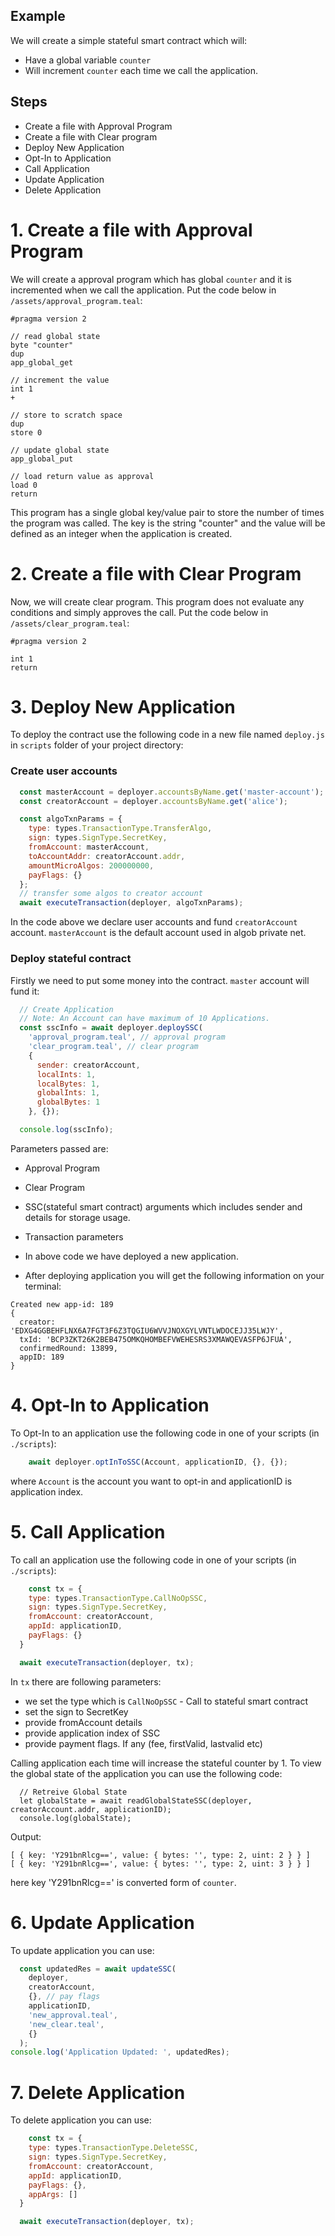 ## Example

We will create a simple stateful smart contract which will:
- Have a global variable `counter`
- Will increment `counter` each time we call the application.

## Steps

+ Create a file with Approval Program
+ Create a file with Clear program
+ Deploy New Application
+ Opt-In to Application
+ Call Application
+ Update Application
+ Delete Application

# 1. Create a file with Approval Program

We will create a approval program which has global `counter` and it is incremented when we call the application. Put the code below in `/assets/approval_program.teal`:

```
#pragma version 2

// read global state
byte "counter"
dup
app_global_get

// increment the value
int 1
+

// store to scratch space
dup
store 0

// update global state
app_global_put

// load return value as approval
load 0
return

```

This program has a single global key/value pair to store the number of times the program was called. The key is the string "counter" and the value will be defined as an integer when the application is created.


# 2. Create a file with Clear Program

Now, we will create clear program. This program does not evaluate any conditions and simply approves the call. Put the code below in `/assets/clear_program.teal`:

```
#pragma version 2

int 1
return
```

# 3. Deploy New Application

To deploy the contract use the following code in a new file named `deploy.js` in `scripts` folder of your project directory:

### Create user accounts

```javascript
  const masterAccount = deployer.accountsByName.get('master-account');
  const creatorAccount = deployer.accountsByName.get('alice');

  const algoTxnParams = {
    type: types.TransactionType.TransferAlgo,
    sign: types.SignType.SecretKey,
    fromAccount: masterAccount,
    toAccountAddr: creatorAccount.addr,
    amountMicroAlgos: 200000000,
    payFlags: {}
  };
  // transfer some algos to creator account
  await executeTransaction(deployer, algoTxnParams);
```

In the code above we declare user accounts and fund `creatorAccount` account. `masterAccount` is the default account used in algob private net.

### Deploy stateful contract

Firstly we need to put some money into the contract. `master` account will fund it:

```javascript
  // Create Application
  // Note: An Account can have maximum of 10 Applications.
  const sscInfo = await deployer.deploySSC(
    'approval_program.teal', // approval program
    'clear_program.teal', // clear program
    {
      sender: creatorAccount,
      localInts: 1,
      localBytes: 1,
      globalInts: 1,
      globalBytes: 1
    }, {});

  console.log(sscInfo);
```

Parameters passed are:
  - Approval Program
  - Clear Program
  - SSC(stateful smart contract) arguments which includes sender and details for storage usage.
  - Transaction parameters

- In above code we have deployed a new application.

- After deploying application you will get the following information on your terminal:

```
Created new app-id: 189
{
  creator: 'EDXG4GGBEHFLNX6A7FGT3F6Z3TQGIU6WVVJNOXGYLVNTLWDOCEJJ35LWJY',
  txId: 'BCP3ZKT26K2BEB475OMKQHOMBEFVWEHESRS3XMAWQEVASFP6JFUA',
  confirmedRound: 13899,
  appID: 189
}

```

# 4. Opt-In to Application

To Opt-In to an application use the following code in one of your scripts (in `./scripts`):

```javascript
	await deployer.optInToSSC(Account, applicationID, {}, {});
```

where `Account` is the account you want to opt-in and applicationID is application index.

# 5. Call Application

To call an application use the following code in one of your scripts (in `./scripts`):

```javascript
	const tx = {
    type: types.TransactionType.CallNoOpSSC,
    sign: types.SignType.SecretKey,
    fromAccount: creatorAccount,
    appId: applicationID,
    payFlags: {}
  }

  await executeTransaction(deployer, tx);
```

In `tx` there are following parameters:
  - we set the type which is `CallNoOpSSC` - Call to stateful smart contract
  - set the sign to SecretKey
  - provide fromAccount details
  - provide application index of SSC
  - provide payment flags. If any (fee, firstValid, lastvalid etc)

Calling application each time will increase the stateful counter by 1.
To view the global state of the application you can use the following code:

```
  // Retreive Global State
  let globalState = await readGlobalStateSSC(deployer, creatorAccount.addr, applicationID);
  console.log(globalState);
```

Output:

```
[ { key: 'Y291bnRlcg==', value: { bytes: '', type: 2, uint: 2 } } ]
[ { key: 'Y291bnRlcg==', value: { bytes: '', type: 2, uint: 3 } } ]
```

here key 'Y291bnRlcg==' is converted form of `counter`.

# 6. Update Application

To update application you can use:

```javascript
  const updatedRes = await updateSSC(
    deployer,
    creatorAccount,
    {}, // pay flags
    applicationID,
    'new_approval.teal',
    'new_clear.teal',
    {}
  );
console.log('Application Updated: ', updatedRes);
```

# 7. Delete Application

To delete application you can use:

```javascript
	const tx = {
    type: types.TransactionType.DeleteSSC,
    sign: types.SignType.SecretKey,
    fromAccount: creatorAccount,
    appId: applicationID,
    payFlags: {},
    appArgs: []
  }

  await executeTransaction(deployer, tx);
```

